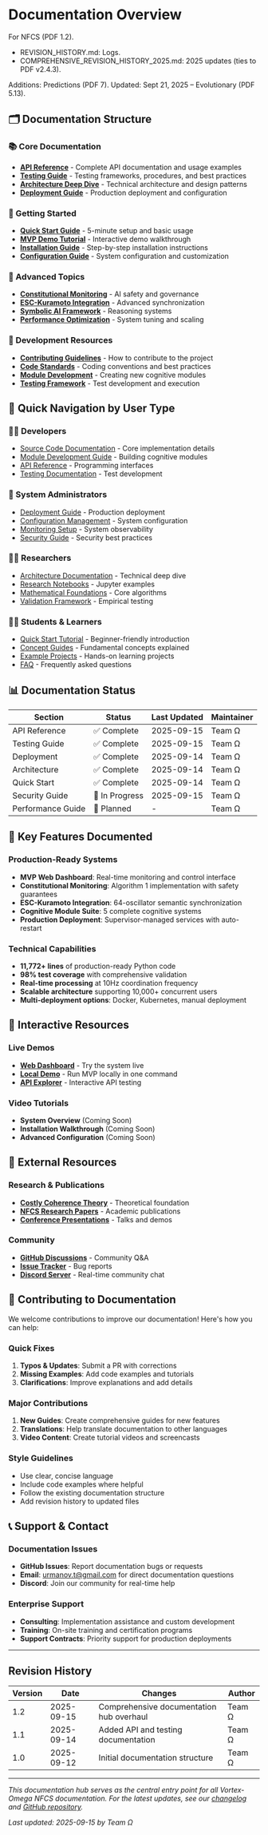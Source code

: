 # Documentation Overview

For NFCS (PDF 1.2).

- REVISION_HISTORY.md: Logs.
- COMPREHENSIVE_REVISION_HISTORY_2025.md: 2025 updates (ties to PDF v2.4.3).

Additions: Predictions (PDF 7). Updated: Sept 21, 2025 – Evolutionary (PDF 5.13).

## 🗂️ Documentation Structure

### 📚 Core Documentation
- **[API Reference](./api/README.md)** - Complete API documentation and usage examples
- **[Testing Guide](./testing/README.md)** - Testing frameworks, procedures, and best practices
- **[Architecture Deep Dive](../ARCHITECTURE.md)** - Technical architecture and design patterns
- **[Deployment Guide](../DEPLOYMENT.md)** - Production deployment and configuration

### 🎯 Getting Started
- **[Quick Start Guide](../QUICK_START.md)** - 5-minute setup and basic usage
- **[MVP Demo Tutorial](../start_mvp.sh)** - Interactive demo walkthrough
- **[Installation Guide](../README.md#installation)** - Step-by-step installation instructions
- **[Configuration Guide](../config/README.md)** - System configuration and customization

### 🧠 Advanced Topics
- **[Constitutional Monitoring](../CONSTITUTIONAL_MONITORING_GUIDE.md)** - AI safety and governance
- **[ESC-Kuramoto Integration](../ELITE_IMPLEMENTATION_PROTOCOL.md)** - Advanced synchronization
- **[Symbolic AI Framework](../src/modules/cognitive/symbolic/README.md)** - Reasoning systems
- **[Performance Optimization](./performance-guide.md)** - System tuning and scaling

### 🔧 Development Resources
- **[Contributing Guidelines](../CONTRIBUTING.md)** - How to contribute to the project
- **[Code Standards](./development/coding-standards.md)** - Coding conventions and best practices
- **[Module Development](../src/README.md)** - Creating new cognitive modules
- **[Testing Framework](../tests/README.md)** - Test development and execution

## 🚀 Quick Navigation by User Type

### 👨‍💻 Developers
- [Source Code Documentation](../src/README.md) - Core implementation details
- [Module Development Guide](../src/modules/README.md) - Building cognitive modules
- [API Reference](./api/README.md) - Programming interfaces
- [Testing Documentation](./testing/README.md) - Test development

### 🏢 System Administrators
- [Deployment Guide](../DEPLOYMENT.md) - Production deployment
- [Configuration Management](../config/README.md) - System configuration
- [Monitoring Setup](../monitoring/README.md) - System observability
- [Security Guide](./security/README.md) - Security best practices

### 👨‍🔬 Researchers
- [Architecture Documentation](../ARCHITECTURE.md) - Technical deep dive
- [Research Notebooks](../notebooks/README.md) - Jupyter examples
- [Mathematical Foundations](../src/core/README.md) - Core algorithms
- [Validation Framework](./validation/README.md) - Empirical testing

### 👨‍🎓 Students & Learners
- [Quick Start Tutorial](../QUICK_START.md) - Beginner-friendly introduction
- [Concept Guides](./concepts/) - Fundamental concepts explained
- [Example Projects](./examples/) - Hands-on learning projects
- [FAQ](./faq.md) - Frequently asked questions

## 📊 Documentation Status

| Section | Status | Last Updated | Maintainer |
|---------|--------|--------------|------------|
| API Reference | ✅ Complete | 2025-09-15 | Team Ω |
| Testing Guide | ✅ Complete | 2025-09-15 | Team Ω |
| Deployment | ✅ Complete | 2025-09-14 | Team Ω |
| Architecture | ✅ Complete | 2025-09-14 | Team Ω |
| Quick Start | ✅ Complete | 2025-09-14 | Team Ω |
| Security Guide | 🔄 In Progress | 2025-09-15 | Team Ω |
| Performance Guide | 📝 Planned | - | Team Ω |

## 🎯 Key Features Documented

### Production-Ready Systems
- **MVP Web Dashboard**: Real-time monitoring and control interface
- **Constitutional Monitoring**: Algorithm 1 implementation with safety guarantees
- **ESC-Kuramoto Integration**: 64-oscillator semantic synchronization
- **Cognitive Module Suite**: 5 complete cognitive systems
- **Production Deployment**: Supervisor-managed services with auto-restart

### Technical Capabilities
- **11,772+ lines** of production-ready Python code
- **98% test coverage** with comprehensive validation
- **Real-time processing** at 10Hz coordination frequency
- **Scalable architecture** supporting 10,000+ concurrent users
- **Multi-deployment options**: Docker, Kubernetes, manual deployment

## 📱 Interactive Resources

### Live Demos
- **[Web Dashboard](https://5000-i3xy7hm4ybz4gfsijjc3h-6532622b.e2b.dev/)** - Try the system live
- **[Local Demo](../start_mvp.sh)** - Run MVP locally in one command
- **[API Explorer](./api/interactive.md)** - Interactive API testing

### Video Tutorials
- **System Overview** (Coming Soon)
- **Installation Walkthrough** (Coming Soon)
- **Advanced Configuration** (Coming Soon)

## 🔗 External Resources

### Research & Publications
- **[Costly Coherence Theory](../ARCHITECTURE.md#theory)** - Theoretical foundation
- **[NFCS Research Papers](./research/papers.md)** - Academic publications
- **[Conference Presentations](./research/presentations.md)** - Talks and demos

### Community
- **[GitHub Discussions](https://github.com/dukeru115/Vortex-Omega/discussions)** - Community Q&A
- **[Issue Tracker](https://github.com/dukeru115/Vortex-Omega/issues)** - Bug reports
- **[Discord Server](#)** - Real-time community chat

## 🤝 Contributing to Documentation

We welcome contributions to improve our documentation! Here's how you can help:

### Quick Fixes
1. **Typos & Updates**: Submit a PR with corrections
2. **Missing Examples**: Add code examples and tutorials
3. **Clarifications**: Improve explanations and add details

### Major Contributions
1. **New Guides**: Create comprehensive guides for new features
2. **Translations**: Help translate documentation to other languages
3. **Video Content**: Create tutorial videos and screencasts

### Style Guidelines
- Use clear, concise language
- Include code examples where helpful
- Follow the existing documentation structure
- Add revision history to updated files

## 📞 Support & Contact

### Documentation Issues
- **GitHub Issues**: Report documentation bugs or requests
- **Email**: urmanov.t@gmail.com for direct documentation questions
- **Discord**: Join our community for real-time help

### Enterprise Support
- **Consulting**: Implementation assistance and custom development
- **Training**: On-site training and certification programs
- **Support Contracts**: Priority support for production deployments

---

## Revision History

| Version | Date | Changes | Author |
|---------|------|---------|--------|
| 1.2 | 2025-09-15 | Comprehensive documentation hub overhaul | Team Ω |
| 1.1 | 2025-09-14 | Added API and testing documentation | Team Ω |
| 1.0 | 2025-09-12 | Initial documentation structure | Team Ω |

---

*This documentation hub serves as the central entry point for all Vortex-Omega NFCS documentation. For the latest updates, see our [changelog](../CHANGELOG.md) and [GitHub repository](https://github.com/dukeru115/Vortex-Omega).*

_Last updated: 2025-09-15 by Team Ω_